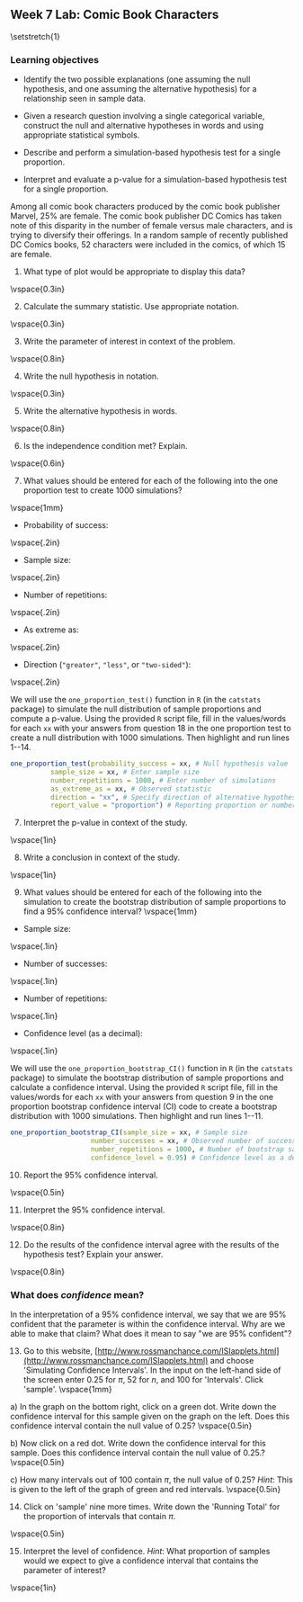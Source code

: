 ## Week 7 Lab:  Comic Book Characters

\setstretch{1}

### Learning objectives

* Identify the two possible explanations (one assuming the null hypothesis, and one assuming the alternative hypothesis) for a relationship seen in sample data.

* Given a research question involving a single categorical variable, construct the null and alternative hypotheses
  in words and using appropriate statistical symbols.
  
* Describe and perform a simulation-based hypothesis test for a single proportion.

* Interpret and evaluate a p-value for a simulation-based hypothesis test for a single proportion.


Among all comic book characters produced by the comic book publisher Marvel, 25\% are female. The comic book publisher DC Comics has taken note of this disparity in the number of female versus male characters, and is trying to diversify their offerings. In a random sample of recently published DC Comics books, 52 characters were included in the comics, of which 15 are female.

1. What type of plot would be appropriate to display this data?

\vspace{0.3in}

2. Calculate the summary statistic.  Use appropriate notation.

\vspace{0.3in}

3. Write the parameter of interest in context of the problem.

\vspace{0.8in}

4.  Write the null hypothesis in notation.

\vspace{0.3in}

5. Write the alternative hypothesis in words. 

\vspace{0.8in}

6. Is the independence condition met?  Explain.

\vspace{0.6in}

7. What values should be entered for each of the following into the one proportion test to create 1000 simulations?

\vspace{1mm}

* Probability of success:

\vspace{.2in}
* Sample size:
    
\vspace{.2in}
* Number of repetitions:
    
\vspace{.2in}
* As extreme as:
    
\vspace{.2in}
* Direction (`"greater"`, `"less"`, or `"two-sided"`):

\vspace{.2in}

We will use the `one_proportion_test()` function in `R` (in the `catstats` package) to simulate the null distribution of sample proportions and compute a p-value. Using the provided `R` script file, fill in the values/words for each `xx` with your answers from question 18 in the one proportion test to create a null distribution with 1000 simulations. Then highlight and run lines 1--14.


```r
one_proportion_test(probability_success = xx, # Null hypothesis value
          sample_size = xx, # Enter sample size
          number_repetitions = 1000, # Enter number of simulations
          as_extreme_as = xx, # Observed statistic
          direction = "xx", # Specify direction of alternative hypothesis
          report_value = "proportion") # Reporting proportion or number of successes?
```

7.  Interpret the p-value in context of the study.

\vspace{1in}

8. Write a conclusion in context of the study.

\vspace{1in}

9. What values should be entered for each of the following into the simulation to create the bootstrap distribution of sample proportions to find a 95\% confidence interval?
\vspace{1mm}

* Sample size:

\vspace{.1in}
 
* Number of successes:
    
\vspace{.1in}
* Number of repetitions:
    
\vspace{.1in}
* Confidence level (as a decimal):
    
\vspace{.1in}

We will use the `one_proportion_bootstrap_CI()` function in `R` (in the `catstats` package) to simulate the bootstrap distribution of sample proportions and calculate a confidence interval. Using the provided `R` script file, fill in the values/words for each `xx` with your answers from question 9 in the one proportion bootstrap confidence interval (CI) code to create a bootstrap distribution with 1000 simulations. Then highlight and run lines 1--11.


```r
one_proportion_bootstrap_CI(sample_size = xx, # Sample size
                    number_successes = xx, # Observed number of successes
                    number_repetitions = 1000, # Number of bootstrap samples to use
                    confidence_level = 0.95) # Confidence level as a decimal
```

10.  Report the 95\% confidence interval.

\vspace{0.5in}

11. Interpret the 95\% confidence interval.  

\vspace{0.8in}

12. Do the results of the confidence interval agree with the results of the hypothesis test?  Explain your answer.

\vspace{0.8in}

### What does *confidence* mean?

In the interpretation of a 95\% confidence interval, we say that we are 95\% confident that the parameter is within the confidence interval.  Why are we able to make that claim?  What does it mean to say "we are 95\% confident"?

13.  Go to this website, [http://www.rossmanchance.com/ISIapplets.html](http://www.rossmanchance.com/ISIapplets.html) and choose 'Simulating Confidence Intervals'.  In the input on the left-hand side of the screen enter 0.25 for $\pi$, 52 for $n$, and 100 for 'Intervals'.  Click 'sample'.
\vspace{1mm}

a) In the graph on the bottom right, click on a green dot.  Write down the confidence interval for this sample given on the graph on the left.  Does this confidence interval contain the null value of 0.25?
\vspace{0.5in}


b) Now click on a red dot.  Write down the confidence interval for this sample.  Does this confidence interval contain the null value of 0.25.?
\vspace{0.5in}


c) How many intervals out of 100 contain $\pi$, the null value of 0.25? *Hint*:  This is given to the left of the graph of green and red intervals.
\vspace{0.5in}

14.  Click on 'sample' nine more times.  Write down the 'Running Total' for the proportion of intervals that contain $\pi$.  

\vspace{0.5in}

15.  Interpret the level of confidence.  *Hint*: What proportion of samples would we expect to give a confidence interval that contains the parameter of interest?

\vspace{1in}



